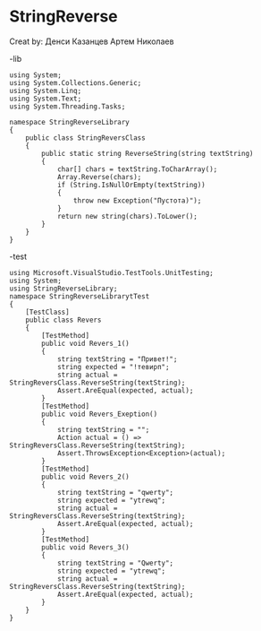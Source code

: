 # StringReverse
Creat by: Денси Казанцев Артем Николаев

-lib

    using System;
    using System.Collections.Generic;
    using System.Linq;
    using System.Text;
    using System.Threading.Tasks;
    
    namespace StringReverseLibrary
    {
        public class StringReversClass
        {
            public static string ReverseString(string textString)
            {
                char[] chars = textString.ToCharArray();
                Array.Reverse(chars);
                if (String.IsNullOrEmpty(textString))
                {
                    throw new Exception("Пустота)");
                }
                return new string(chars).ToLower();
            }
        }
    }
-test

    using Microsoft.VisualStudio.TestTools.UnitTesting;
    using System;
    using StringReverseLibrary;
    namespace StringReverseLibrarytTest
    {
        [TestClass]
        public class Revers
        {
            [TestMethod]
            public void Revers_1()
            {
                string textString = "Привет!";
                string expected = "!тевирп";
                string actual = StringReversClass.ReverseString(textString);
                Assert.AreEqual(expected, actual);
            }
            [TestMethod]
            public void Revers_Exeption()
            {
                string textString = "";
                Action actual = () => StringReversClass.ReverseString(textString);
                Assert.ThrowsException<Exception>(actual);
            }
            [TestMethod]
            public void Revers_2()
            {
                string textString = "qwerty";
                string expected = "ytrewq";
                string actual = StringReversClass.ReverseString(textString);
                Assert.AreEqual(expected, actual);
            }
            [TestMethod]
            public void Revers_3()
            {
                string textString = "Qwerty";
                string expected = "ytrewq";
                string actual = StringReversClass.ReverseString(textString);
                Assert.AreEqual(expected, actual);
            }
        }
    }
